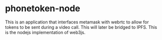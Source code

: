 # phonetoken-node
This is an application that interfaces metamask with webrtc to allow for tokens to be sent during a video call. This will later be bridged to IPFS. This is the nodejs implementation of web3js.
